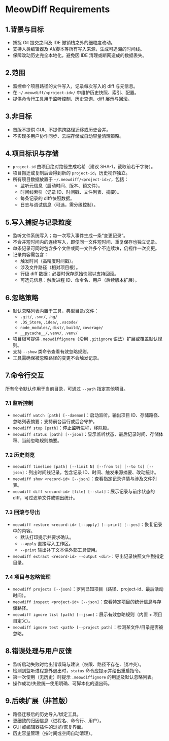 # MeowDiff Requirements

## 1.背景与目标
- 捕捉 Git 提交之间及 IDE 撤销栈之外的细粒度改动。
- 支持人类编辑器及 AI/脚本等所有写入来源，生成可追溯的时间线。
- 保障改动历史完全本地化，避免因 IDE 清理或断网造成的数据丢失。

## 2.范围
- 监控单个项目路径的文件写入，记录每次写入的 diff 与元信息。
- 在 `~/.meowdiff/<project-id>/` 中维护历史快照、索引、配置。
- 提供命令行工具用于监听控制、历史查询、diff 展示与回滚。

## 3.非目标
- 首版不提供 GUI、不提供跨路径迁移或历史合并。
- 不实现多用户协作同步、云端存储或自动容量清理策略。

## 4.项目标识与存储
- `project-id` 由项目绝对路径生成哈希（建议 SHA-1，截取前若干字符）。
- 项目搬迁或复制后会得到新的 `project-id`，历史视作独立。
- 所有项目数据放置于 `~/.meowdiff/<project-id>/`，包括：
  - 监听元信息（启动时间、版本、锁文件）。
  - 时间线索引（记录 ID、时间戳、文件列表、摘要）。
  - 每条记录的 diff/快照数据。
  - 日志与调试信息（可选，需分级控制）。

## 5.写入捕捉与记录粒度
- 监听文件系统写入；每一次写入事件生成一条“变更记录”。
- 不合并短时间内的连续写入，即便同一文件短时间、重复保存也独立记录。
- 单条记录可同时包含多个文件或同一文件多个不连续块，仍视作一次变更。
- 记录内容需包含：
  - 触发时间（高精度时间戳）。
  - 涉及文件路径（相对项目根）。
  - 行级 diff 数据；必要时保存原始快照以支持回滚。
  - 可选元信息：触发进程 ID、命令名、用户（后续版本扩展）。

## 6.忽略策略
- 默认忽略列表内置于工具，典型目录/文件：
  - `.git/`, `.svn/`, `.hg/`
  - `.DS_Store`, `.idea/`, `.vscode/`
  - `node_modules/`, `dist/`, `build/`, `coverage/`
  - `__pycache__/`, `venv/`, `.venv/`
- 项目根可提供 `.meowdiffignore`（沿用 `.gitignore` 语法）扩展或覆盖默认规则。
- 支持 `--show` 类命令查看有效忽略规则。
- 工具需确保被忽略路径的变更不会触发记录。

## 7.命令行交互
所有命令默认作用于当前目录，可通过 `--path` 指定其他项目。

### 7.1 监听控制
- `meowdiff watch [path] [--daemon]`：启动监听。输出项目 ID、存储路径、忽略列表摘要；支持前台运行或后台守护。
- `meowdiff stop [path]`：停止监听进程，移除锁。
- `meowdiff status [path] [--json]`：显示监听状态、最后记录时间、存储体积、当前忽略规则摘要。

### 7.2 历史浏览
- `meowdiff timeline [path] [--limit N] [--from ts] [--to ts] [--json]`：列出时间线记录，包含记录 ID、时间、触发来源摘要、改动统计。
- `meowdiff show <record-id> [--json]`：查看指定记录详情与涉及文件列表。
- `meowdiff diff <record-id> [file] [--stat]`：展示记录与前序状态的 diff，可过滤单文件或输出统计。

### 7.3 回滚与导出
- `meowdiff restore <record-id> [--apply] [--print] [--yes]`：恢复记录中的内容。
  - 默认打印提示并要求确认。
  - `--apply` 直接写入工作区。
  - `--print` 输出补丁文本供外部工具使用。
- `meowdiff extract <record-id> --output <dir>`：导出记录快照文件到指定目录。

### 7.4 项目与忽略管理
- `meowdiff projects [--json]`：罗列已知项目（路径、project-id、最后活动时间）。
- `meowdiff inspect <project-id> [--json]`：查看特定项目的统计信息与存储路径。
- `meowdiff ignore list [path] [--json]`：展示有效忽略规则（内置 + 项目自定义）。
- `meowdiff ignore test <path> [--project path]`：检测某文件/目录是否被忽略。

## 8.错误处理与用户反馈
- 监听启动失败时给出错误码与建议（权限、路径不存在、锁冲突）。
- 检测到监听进程意外退出时，`status` 命令应提示并给出重启指令。
- 第一次使用（无历史）时提示 `.meowdiffignore` 的用途及默认忽略列表。
- 操作成功/失败统一使用明确、可脚本化的退出码。

## 9.后续扩展（非首版）
- 路径迁移后的历史导入/绑定工具。
- 更细致的归因信息（进程名、命令行、用户）。
- GUI 或编辑器插件的浏览/恢复界面。
- 历史容量管理（按时间或空间自动清理）。


